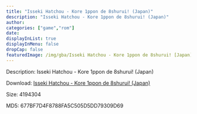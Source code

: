 ```yaml
---
title: "Isseki Hatchou - Kore 1ppon de 8shurui! (Japan)"
description: "Isseki Hatchou - Kore 1ppon de 8shurui! (Japan)"
author: 
categories: ["game","rom"]
date: 
displayInList: true
displayInMenu: false
dropCap: false
featuredImage: /img/gba/Isseki Hatchou - Kore 1ppon de 8shurui! [Japan].jpg
---
```


Description: Isseki Hatchou - Kore 1ppon de 8shurui! (Japan)

Download: <a style="text-decoration:underline;" href="https://mega.nz/#!LDQiwCID!jXfxmiWaF6hsvKDm5iUu1ipLjS_w9P43sx3TKj-U3HE" target = "_blank" rel = "nofollow" > Isseki Hatchou - Kore 1ppon de 8shurui! (Japan)</a>

Size: 4194304

MD5: 677BF7D4F8788FA5C505D5DD79309D69

